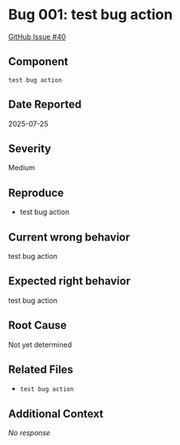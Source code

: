 # Bug 001: test bug action

[GitHub Issue #40](https://github.com/JorgeRojo/slack-bitbucket-merge-control-chrome-extension/issues/40)

## Component
`test bug action`

## Date Reported
2025-07-25

## Severity
Medium

## Reproduce
- test bug action

## Current wrong behavior
test bug action

## Expected right behavior
test bug action

## Root Cause
Not yet determined

## Related Files
- `test bug action`

## Additional Context
_No response_
